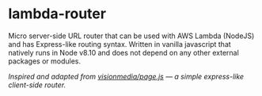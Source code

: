 # lambda-router
Micro server-side URL router that can be used with AWS Lambda (NodeJS) and has Express-like routing syntax. Written in vanilla javascript that natively runs in Node v8.10 and does not depend on any other external packages or modules.

_Inspired and adapted from [visionmedia/page.js](https://github.com/visionmedia/page.js) &mdash; a simple express-like client-side router._
